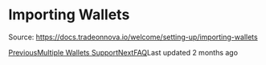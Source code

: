 
# Importing Wallets

Source: https://docs.tradeonnova.io/welcome/setting-up/importing-wallets

[PreviousMultiple Wallets Support](/welcome/setting-up/multiple-wallets-support)[NextFAQ](/welcome/faq)Last updated 2 months ago

